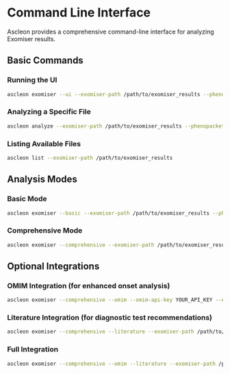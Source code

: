 # Command Line Interface

Ascleon provides a comprehensive command-line interface for analyzing Exomiser results.

## Basic Commands

### Running the UI

```bash
ascleon exomiser --ui --exomiser-path /path/to/exomiser_results --phenopackets-path /path/to/phenopackets
```

### Analyzing a Specific File

```bash
ascleon analyze --exomiser-path /path/to/exomiser_results --phenopackets-path /path/to/phenopackets sample_result.tsv
```

### Listing Available Files

```bash
ascleon list --exomiser-path /path/to/exomiser_results
```

## Analysis Modes

### Basic Mode

```bash
ascleon exomiser --basic --exomiser-path /path/to/exomiser_results --phenopackets-path /path/to/phenopackets
```

### Comprehensive Mode

```bash
ascleon exomiser --comprehensive --exomiser-path /path/to/exomiser_results --phenopackets-path /path/to/phenopackets
```

## Optional Integrations

### OMIM Integration (for enhanced onset analysis)

```bash
ascleon exomiser --comprehensive --omim --omim-api-key YOUR_API_KEY --exomiser-path /path/to/exomiser_results --phenopackets-path /path/to/phenopackets
```

### Literature Integration (for diagnostic test recommendations)

```bash
ascleon exomiser --comprehensive --literature --exomiser-path /path/to/exomiser_results --phenopackets-path /path/to/phenopackets
```

### Full Integration

```bash
ascleon exomiser --comprehensive --omim --literature --exomiser-path /path/to/exomiser_results --phenopackets-path /path/to/phenopackets
```
